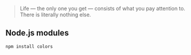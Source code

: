 > Life — the only one you get — consists of what you pay attention to.
> There is literally nothing else.

## Node.js modules

    npm install colors

